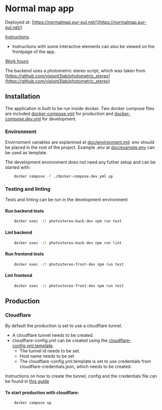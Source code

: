 # Normal map app

Deployed at: [https://normalmap.pur-pul.net/](https://normalmap.pur-pul.net/)

[Instructions](doc/instructions.md)
- Instructions with some interactive elements can also be viewed on the frontpage of the app.

[Work hours](doc/hours.md)

The backend uses a photometric stereo script, which was taken from [https://github.com/visiont3lab/photometric_stereo](https://github.com/visiont3lab/photometric_stereo)

## Installation
The application is built to be run inside docker. Two docker compose files are included [docker-compose.yml](docker-compose.yml) for production and [docker-compose.dev.yml](docker-compose.yml) for development. 

### Environment
Envirnoment variables are explanined at [doc/environment.md](doc/environment.md)
.env should be placed in the root of the project. Example .env at [doc/example.env](doc/example.env) can be used as template.

The development environment does not need any futher setup and can be started with:

```bash
    docker compose -f ./docker-compose.dev.yml up
```
### Testing and linting
Tests and linting can be run in the development environment
#### Run backend tests
```bash
    docker exec -it photostereo-back-dev npm run test
```
#### Lint backend
```bash
    docker exec -it photostereo-back-dev npm run lint
```
#### Run frontend tests
```bash
    docker exec -it photostereo-front-dev npm run test
```
#### Lint frontend
```bash
    docker exec -it photostereo-front-dev npm run test
```

## Production

### Cloudflare
By default the production is set to use a cloudflare tunnel. 
- A cloudflare tunnel needs to be created.
- cloudflare-config.yml can be created using the [cloudflare-config.yml.template](cloudflare-config.yml.template). 
    - The tunnel id needs to be set.
    - Host name needs to be set
    - The cloudflare-config.yml.template is set to use credentials from cloudflare-credentials.json, which needs to be created.

Instructions on how to create the tunnel, config and the credentials file can be found in [this guide](https://www.sambobb.com/posts/cloudflared-in-docker-compose/)

#### To start production with cloudflare:
```bash
    docker compose up 
```
